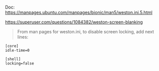 Doc: https://manpages.ubuntu.com/manpages/bionic/man5/weston.ini.5.html

https://superuser.com/questions/1084382/weston-screen-blanking

>From man pages for weston.ini, to disable screen locking, add next lines:
```
[core]
idle-time=0

[shell]
locking=false
```
